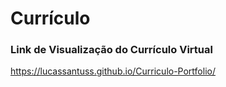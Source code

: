 # Currículo

### Link de Visualização do Currículo Virtual
https://lucassantuss.github.io/Curriculo-Portfolio/